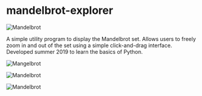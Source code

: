 # mandelbrot-explorer
![Mandelbrot](https://i.imgur.com/J0w8gEI.png)

A simple utility program to display the Mandelbrot set. Allows users to freely zoom in and out of the set using a simple click-and-drag interface. Developed summer 2019 to learn the basics of Python.

![Mangelbrot](https://i.imgur.com/pKwNP5H.png)

![Mandelbrot](https://i.imgur.com/5p3hzTi.png)

![Mandelbrot](https://i.imgur.com/UfNfPRz.png)
